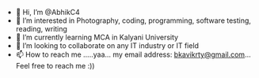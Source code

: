 - 👋 Hi, I’m @AbhikC4
- 👀 I’m interested in Photography, coding, programming, software testing, reading, writing
- 🌱 I’m currently learning MCA in Kalyani University
- 💞️ I’m looking to collaborate on any IT industry or IT field
- 📫 How to reach me .....yaa... my email address: bkavikrty@gmail.com... Feel free to reach me :))

<!---
AbhikC4/AbhikC4 is a ✨ special ✨ repository because its `README.md` (this file) appears on your GitHub profile.
You can click the Preview link to take a look at your changes.
--->
